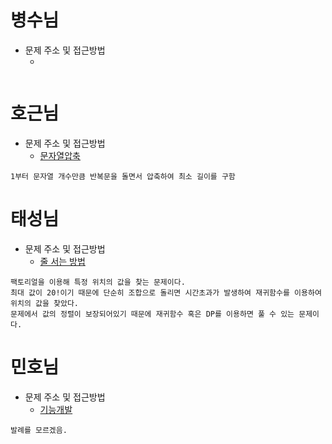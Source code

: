 # 병수님

- 문제 주소 및 접근방법
  - []()

```text

```

# 호근님

- 문제 주소 및 접근방법
  - [문자열압축](https://school.programmers.co.kr/learn/courses/30/lessons/60057?language=javascript)

```text
1부터 문자열 개수만큼 반복문을 돌면서 압축하여 최소 길이를 구함
```

# 태성님

- 문제 주소 및 접근방법
  - [줄 서는 방법](https://school.programmers.co.kr/learn/courses/30/lessons/12936)

```text
팩토리얼을 이용해 특정 위치의 값을 찾는 문제이다.
최대 값이 20!이기 때문에 단순히 조합으로 돌리면 시간초과가 발생하여 재귀함수를 이용하여 위치의 값을 찾았다.
문제에서 값의 정렬이 보장되어있기 때문에 재귀함수 혹은 DP를 이용하면 풀 수 있는 문제이다.
```

# 민호님

- 문제 주소 및 접근방법
  - [기능개발](https://school.programmers.co.kr/learn/courses/30/lessons/42586?language=python3#)

```text
발례를 모르겠음.
```
